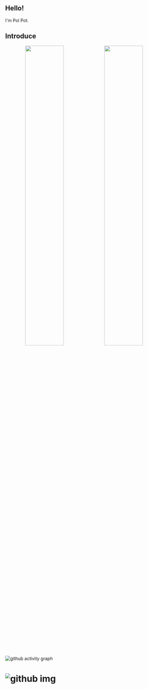 <h2>Hello!</h2>
<p> I'm Pol Pot.</p>
<h2>Introduce</h2>
<p align="center">
  <img width="49.5%" src="https://github-readme-stats.vercel.app/api?username=Leallvoid&show_icons=true" />
  <img width="49.5%" src="https://github-readme-streak-stats.herokuapp.com/?user=Leallvoid" />
</p>

![github activity graph](https://activity-graph.herokuapp.com/graph?username=Leallvoid)

![github img](https://raw.githubusercontent.com/SP-XD/SP-XD/main/images/dino_rounded.gif)
=======